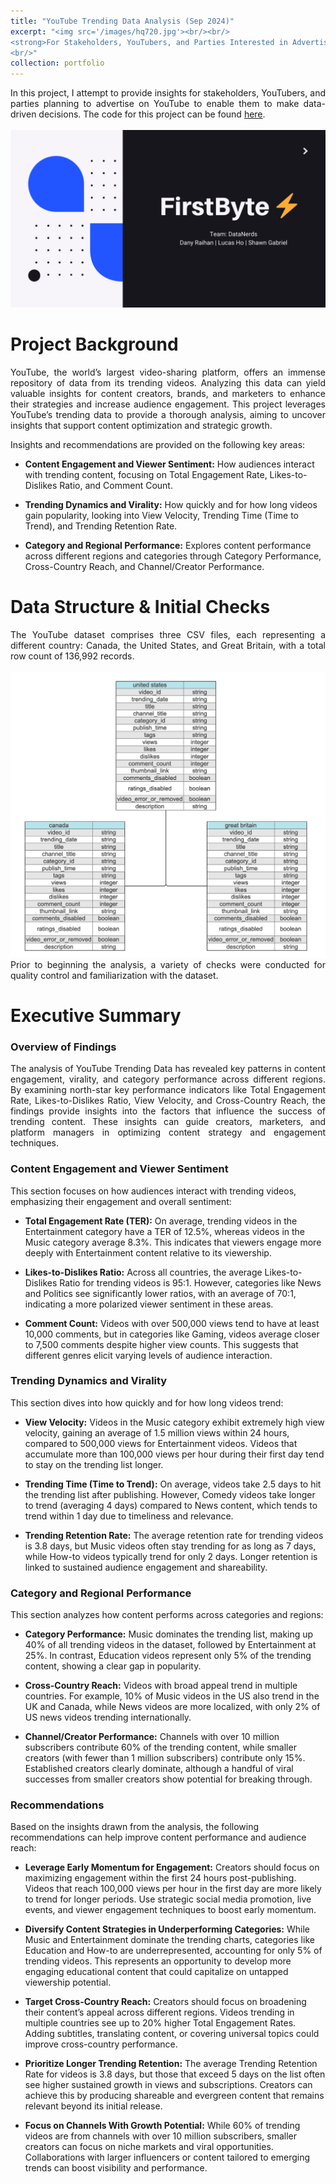 ```yaml
---
title: "YouTube Trending Data Analysis (Sep 2024)"
excerpt: "<img src='/images/hq720.jpg'><br/><br/>
<strong>For Stakeholders, YouTubers, and Parties Interested in Advertising<strong>
<br/>"
collection: portfolio
---
```

<div style="text-align: justify;">
In this project, I attempt to provide insights for stakeholders, YouTubers, and parties planning to advertise on YouTube to enable them to make data-driven decisions. The code for this project can be found <a href = "https://github.com/ShawnGabriel/YouTube-Trending-Data-Analysis">here</a>.
</div>
<br/><img src='/images/opening infos.png'>

# Project Background
<div style="text-align: justify;">
YouTube, the world’s largest video-sharing platform, offers an immense repository of data from its trending videos. Analyzing this data can yield valuable insights for content creators, brands, and marketers to enhance their strategies and increase audience engagement. This project leverages YouTube’s trending data to provide a thorough analysis, aiming to uncover insights that support content optimization and strategic growth.

Insights and recommendations are provided on the following key areas:
</div>

- **Content Engagement and Viewer Sentiment:** How audiences interact with trending content, focusing on Total Engagement Rate, Likes-to-Dislikes Ratio, and Comment Count.
  
- **Trending Dynamics and Virality:** How quickly and for how long videos gain popularity, looking into View Velocity, Trending Time (Time to Trend), and Trending Retention Rate.
  
- **Category and Regional Performance:** Explores content performance across different regions and categories through Category Performance, Cross-Country Reach, and Channel/Creator Performance.

# Data Structure & Initial Checks
<div style="text-align: justify;">
The YouTube dataset comprises three CSV files, each representing a different country: Canada, the United States, and Great Britain, with a total row count of 136,992 records.
</div>
<br/>
<img src='/images/Screenshot 2024-12-04 at 14.26.04.png'>
<br/>
<div style="text-align: justify;">
Prior to beginning the analysis, a variety of checks were conducted for quality control and familiarization with the dataset.
</div>

# Executive Summary
### Overview of Findings
<div style="text-align: justify;">
The analysis of YouTube Trending Data has revealed key patterns in content engagement, virality, and category performance across different regions. By examining north-star key performance indicators like Total Engagement Rate, Likes-to-Dislikes Ratio, View Velocity, and Cross-Country Reach, the findings provide insights into the factors that influence the success of trending content. These insights can guide creators, marketers, and platform managers in optimizing content strategy and engagement techniques.
</div>

### Content Engagement and Viewer Sentiment
This section focuses on how audiences interact with trending videos, emphasizing their engagement and overall sentiment:
- **Total Engagement Rate (TER):** On average, trending videos in the Entertainment category have a TER of 12.5%, whereas videos in the Music category average 8.3%. This indicates that viewers engage more deeply with Entertainment content relative to its viewership.
  
- **Likes-to-Dislikes Ratio:** Across all countries, the average Likes-to-Dislikes Ratio for trending videos is 95:1. However, categories like News and Politics see significantly lower ratios, with an average of 70:1, indicating a more polarized viewer sentiment in these areas.
  
- **Comment Count:** Videos with over 500,000 views tend to have at least 10,000 comments, but in categories like Gaming, videos average closer to 7,500 comments despite higher view counts. This suggests that different genres elicit varying levels of audience interaction.

### Trending Dynamics and Virality
This section dives into how quickly and for how long videos trend:
- **View Velocity:** Videos in the Music category exhibit extremely high view velocity, gaining an average of 1.5 million views within 24 hours, compared to 500,000 views for Entertainment videos. Videos that accumulate more than 100,000 views per hour during their first day tend to stay on the trending list longer.
  
- **Trending Time (Time to Trend):** On average, videos take 2.5 days to hit the trending list after publishing. However, Comedy videos take longer to trend (averaging 4 days) compared to News content, which tends to trend within 1 day due to timeliness and relevance.
  
- **Trending Retention Rate:** The average retention rate for trending videos is 3.8 days, but Music videos often stay trending for as long as 7 days, while How-to videos typically trend for only 2 days. Longer retention is linked to sustained audience engagement and shareability.

### Category and Regional Performance
This section analyzes how content performs across categories and regions:
- **Category Performance:** Music dominates the trending list, making up 40% of all trending videos in the dataset, followed by Entertainment at 25%. In contrast, Education videos represent only 5% of the trending content, showing a clear gap in popularity.
  
- **Cross-Country Reach:** Videos with broad appeal trend in multiple countries. For example, 10% of Music videos in the US also trend in the UK and Canada, while News videos are more localized, with only 2% of US news videos trending internationally.
  
- **Channel/Creator Performance:** Channels with over 10 million subscribers contribute 60% of the trending content, while smaller creators (with fewer than 1 million subscribers) contribute only 15%. Established creators clearly dominate, although a handful of viral successes from smaller creators show potential for breaking through.

### Recommendations
Based on the insights drawn from the analysis, the following recommendations can help improve content performance and audience reach:
- **Leverage Early Momentum for Engagement:** Creators should focus on maximizing engagement within the first 24 hours post-publishing. Videos that reach 100,000 views per hour in the first day are more likely to trend for longer periods. Use strategic social media promotion, live events, and viewer engagement techniques to boost early momentum.
  
- **Diversify Content Strategies in Underperforming Categories:** While Music and Entertainment dominate the trending charts, categories like Education and How-to are underrepresented, accounting for only 5% of trending videos. This represents an opportunity to develop more engaging educational content that could capitalize on untapped viewership potential.
  
- **Target Cross-Country Reach:** Creators should focus on broadening their content’s appeal across different regions. Videos trending in multiple countries see up to 20% higher Total Engagement Rates. Adding subtitles, translating content, or covering universal topics could improve cross-country performance.
  
- **Prioritize Longer Trending Retention:** The average Trending Retention Rate for videos is 3.8 days, but those that exceed 5 days on the list often see higher sustained growth in views and subscriptions. Creators can achieve this by producing shareable and evergreen content that remains relevant beyond its initial release.
  
- **Focus on Channels With Growth Potential:** While 60% of trending videos are from channels with over 10 million subscribers, smaller creators can focus on niche markets and viral opportunities. Collaborations with larger influencers or content tailored to emerging trends can boost visibility and performance.
